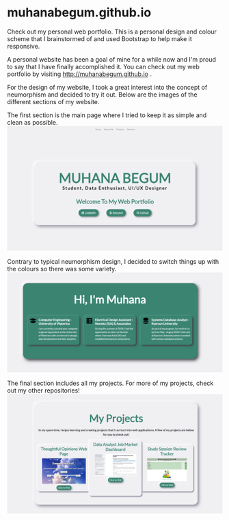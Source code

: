 # muhanabegum.github.io
Check out my personal web portfolio. This is a personal design and colour scheme that I brainstormed of and used Bootstrap to help make it responsive.

A personal website has been a goal of mine for a while now and I'm proud to say that I have finally accomplished it. 
You can check out my web portfolio by visiting  http://muhanabegum.github.io .

For the design of my website, I took a great interest into the concept of neumorphism and decided to try it out. Below are the images of the different sections of my website. 

The first section is the main page where I tried to keep it as simple and clean as possible. 
![image1](https://github.com/muhanabegum/muhanabegum.github.io/blob/master/img1.PNG)

Contrary to typical neumorphism design, I decided to switch things up with the colours so there was some variety. 
![image1](https://github.com/muhanabegum/muhanabegum.github.io/blob/master/image2.PNG)

The final section includes all my projects. For more of my projects, check out my other repositories!
![image1](https://github.com/muhanabegum/muhanabegum.github.io/blob/master/img3.PNG)



